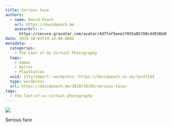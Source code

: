 ```yaml
---
title: Serious face
authors:
  - name: David Peach
    url: https://davidpeach.me
    avatarUrl: >-
      https://secure.gravatar.com/avatar/4d7faf5eee1f055a85788c44936b8995eaab6dfb004e7854ec747ccb272e91ee?s=96&d=mm&r=g
date: 2019-10-03T19:14:08.000Z
metadata:
  categories:
    - The Last of Us Virtual Photography
  tags:
    - Games
    - Horror
    - PlayStation
  uuid: 11ty/import::wordpress::https://davidpeach.co.uk/?p=37144
  type: wordpress
  url: https://davidpeach.me/2019/10/03/serious-face/
tags:
  - the-last-of-us-virtual-photography
---
```

[![](/assets/Serious-face-scaled-aURHtofhcxBN.jpg)](/assets/Serious-face-scaled-aURHtofhcxBN.jpg)

Serious face